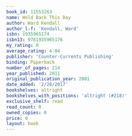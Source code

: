 ```yaml
---
book_id: 11553263
name: Hold Back This Day
author: Ward Kendall
author_l-f: 'Kendall, Ward'
isbn: 1935965174
isbn13: 9781935965176
my_rating: 0
average_rating: 4.04
publisher: 'Counter-Currents Publishing'
binding: Paperback
number_of_pages: 214
year_published: 2011
original_publication_year: 2001
date_added: '2/28/2017'
bookshelves: altright
bookshelves_with_positions: 'altright (#218)'
exclusive_shelf: read
read_count: 0
owned_copies: 0
price: 0
layout: book
---
```

